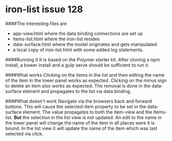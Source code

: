 # iron-list issue 128
####The interesting files are
 * app-view.html where the data binding connections are set up
 * items-list.html where the iron-list resides
 * data-surface.html where the model originates and gets manipulated
 * a local copy of iron-list.html with some added log statements.

####Running it
It is based on the Polymer starter kit. After cloning a npm install, a bower install and a gulp
serve should be sufficient to run it.

####What works
Clicking on the items in the list and then editing the name of the item in the lower panel
works as expected. Clicking on the minus sign to delete an item also works as expected.
The removal is done in the data-surface element and propagates to the list via data binding.

####What doesn't work
Navigate via the browsers back and forward buttons. This will cause the selected-item property to
be set in the data-surface element. The value propagates to both the item-view and the items-list.
**But** the selection in the list view is not updated. An edit to the name in the lower panel will
change the name of the item in all places were it is bound. In the list view it will update the
name of the item which was last selected via click.

